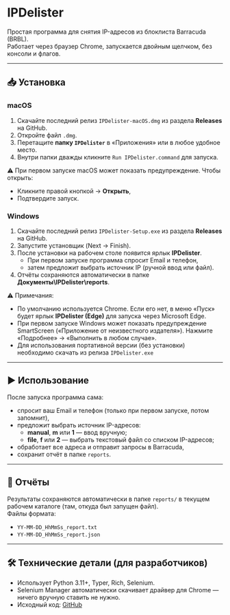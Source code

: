 # IPDelister

Простая программа для снятия IP-адресов из блоклиста Barracuda (BRBL).  
Работает через браузер Chrome, запускается двойным щелчком, без консоли и флагов.

---

## 📥 Установка

### macOS
1. Скачайте последний релиз `IPDelister-macOS.dmg` из раздела **Releases** на GitHub.  
2. Откройте файл `.dmg`.  
3. Перетащите **папку `IPDelister`** в «Приложения» или в любое удобное место.  
4. Внутри папки дважды кликните `Run IPDelister.command` для запуска.

⚠️ При первом запуске macOS может показать предупреждение. Чтобы открыть:  
- Кликните правой кнопкой → **Открыть**,  
- Подтвердите запуск.

### Windows
1. Скачайте последний релиз `IPDelister-Setup.exe` из раздела **Releases** на GitHub.  
2. Запустите установщик (Next → Finish).  
3. После установки на рабочем столе появится ярлык **IPDelister**.  
   - При первом запуске программа спросит Email и телефон,  
   - затем предложит выбрать источник IP (ручной ввод или файл).  
4. Отчёты сохраняются автоматически в папке **Документы\IPDelister\reports**.  

⚠️ Примечания:
- По умолчанию используется Chrome. Если его нет, в меню «Пуск» будет ярлык **IPDelister (Edge)** для запуска через Microsoft Edge.  
- При первом запуске Windows может показать предупреждение SmartScreen («Приложение от неизвестного издателя»). Нажмите «Подробнее» → «Выполнить в любом случае».
- Для использования портативной версии (без установки) необходимо скачать из релиза `IPDelister.exe`


---

## ▶️ Использование

После запуска программа сама:
- спросит ваш Email и телефон (только при первом запуске, потом запомнит),  
- предложит выбрать источник IP-адресов:  
  - **manual**, **m** или **1** — ввод вручную;  
  - **file**, **f** или **2** — выбрать текстовый файл со списком IP-адресов; 
- обработает все адреса и отправит запросы в Barracuda,  
- сохранит отчёт в папке `reports`.

---

## 📂 Отчёты

Результаты сохраняются автоматически в папке `reports/` в текущем рабочем каталоге (там, откуда был запущен файл).  
Файлы формата:  
- `YY-MM-DD_HhMmSs_report.txt`  
- `YY-MM-DD_HhMmSs_report.json`

---

## 🛠️ Технические детали (для разработчиков)

- Использует Python 3.11+, Typer, Rich, Selenium.  
- Selenium Manager автоматически скачивает драйвер для Chrome — ничего вручную ставить не нужно.  
- Исходный код: [GitHub](https://github.com/AlexKrylovNikiforov/IPDelister)  
